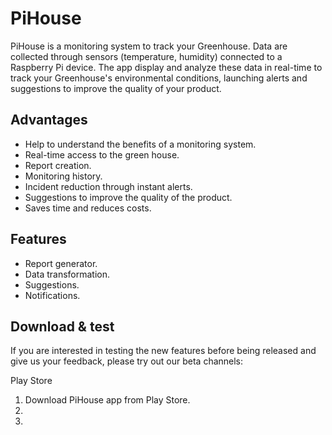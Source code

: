 # PiHouse
PiHouse is a monitoring system to track your Greenhouse. Data are collected through sensors (temperature, humidity) connected to a Raspberry Pi device. The app display and analyze these data in real-time to track your Greenhouse's environmental conditions, launching alerts and suggestions to improve the quality of your product.

## Advantages
* Help to understand the benefits of a monitoring system.
* Real-time access to the green house.
* Report creation.
* Monitoring history.
* Incident reduction through instant alerts.
* Suggestions to improve the quality of the product.
* Saves time and reduces costs.

## Features
* Report generator.
* Data transformation.
* Suggestions.
* Notifications.

## Download & test

If you are interested in testing the new features before being released and give us your feedback, please try out our beta channels:

Play Store

1. Download PiHouse app from Play Store.
2. 
3. 
